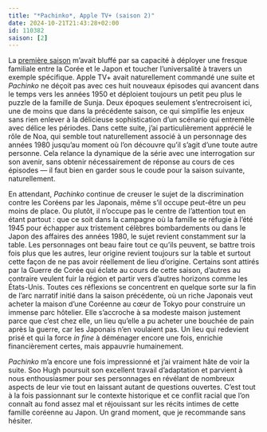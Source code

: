 ```yaml
---
title: "*Pachinko*, Apple TV+ (saison 2)"
date: 2024-10-21T21:43:28+02:00
id: 110382 
saison: [2]
---
```


La [première saison](/serie/pachinko-apple-tv+/) m’avait bluffé par sa capacité à déployer une fresque familiale entre la Corée et le Japon et toucher l’universalité à travers un exemple spécifique. Apple TV+ avait naturellement commandé une suite et *Pachinko* ne déçoit pas avec ces huit nouveaux épisodes qui avancent dans le temps vers les années 1950 et déploient toujours un petit peu plus le puzzle de la famille de Sunja. Deux époques seulement s’entrecroisent ici, une de moins que dans la précédente saison, ce qui simplifie les enjeux sans rien enlever à la délicieuse sophistication d’un scénario qui entremêle avec délice les périodes. Dans cette suite, j’ai particulièrement apprécié le rôle de Noa, qui semble tout naturellement associé à un personnage des années 1980 jusqu’au moment où l’on découvre qu’il s’agit d’une toute autre personne. Cela relance la dynamique de la série avec une interrogation sur son avenir, sans obtenir nécessairement de réponse au cours de ces épisodes — il faut bien en garder sous le coude pour la saison suivante, naturellement. 

En attendant, *Pachinko* continue de creuser le sujet de la discrimination contre les Coréens par les Japonais, même s’il occupe peut-être un peu moins de place. Ou plutôt, il n’occupe pas le centre de l’attention tout en étant partout : que ce soit dans la campagne où la famille se réfugie à l’été 1945 pour échapper aux tristement célèbres bombardements ou dans le Japon des affaires des années 1980, le sujet revient constamment sur la table. Les personnages ont beau faire tout ce qu’ils peuvent, se battre trois fois plus que les autres, leur origine revient toujours sur la table et surtout cette façon de ne pas avoir réellement de lieu d’origine. Certains sont attirés par la Guerre de Corée qui éclate au cours de cette saison, d’autres au contraire veulent fuir la région et partir vers d’autres horizons comme les États-Unis. Toutes ces réflexions se concentrent en quelque sorte sur la fin de l’arc narratif initié dans la saison précédente, où un riche Japonais veut acheter la maison d’une Coréenne au cœur de Tokyo pour construire un immense parc hôtelier. Elle s’accroche à sa modeste maison justement parce que c’est chez elle, un lieu qu’elle a pu acheter une bouchée de pain après la guerre, car les Japonais n’en voulaient pas. Un lieu qui redevient prisé et qui la force *in fine* à déménager encore une fois, enrichie financièrement certes, mais appauvrie humainement. 

*Pachinko* m’a encore une fois impressionné et j’ai vraiment hâte de voir la suite. Soo Hugh poursuit son excellent travail d’adaptation et parvient à nous enthousiasmer pour ses personnages en révélant de nombreux aspects de leur vie tout en laissant autant de questions ouvertes. C’est tout à la fois passionnant sur le contexte historique et ce conflit racial que l’on connaît au fond assez mal et réjouissant sur les récits intimes de cette famille coréenne au Japon. Un grand moment, que je recommande sans hésiter. 
